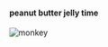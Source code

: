 #### peanut butter jelly time
![monkey](https://www.ctvnews.ca/polopoly_fs/1.1232988.1607657678!/httpImage/image.jpg_gen/derivatives/landscape_620/image.jpg)
